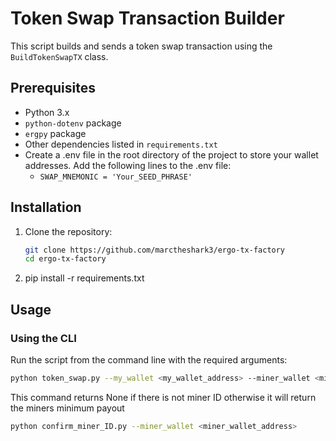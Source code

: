 # Token Swap Transaction Builder

This script builds and sends a token swap transaction using the `BuildTokenSwapTX` class.

## Prerequisites

- Python 3.x
- `python-dotenv` package
- `ergpy` package
- Other dependencies listed in `requirements.txt`
- Create a .env file in the root directory of the project to store your wallet addresses. Add the following lines to the .env file:
    - `SWAP_MNEMONIC = 'Your_SEED_PHRASE'`

## Installation

1. Clone the repository:
   ```bash
   git clone https://github.com/marctheshark3/ergo-tx-factory
   cd ergo-tx-factory
   ```


2. pip install -r requirements.txt

## Usage

### Using the CLI

Run the script from the command line with the required arguments:

```bash
python token_swap.py --my_wallet <my_wallet_address> --miner_wallet <miner_wallet_address>
```

This command returns None if there is not miner ID otherwise it will return the miners minimum payout
```bash
python confirm_miner_ID.py --miner_wallet <miner_wallet_address>
```

